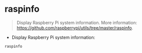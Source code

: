 # raspinfo

> Display Raspberry Pi system information.
> More information: <https://github.com/raspberrypi/utils/tree/master/raspinfo>.

- Display Raspberry Pi system information:

`raspinfo`
